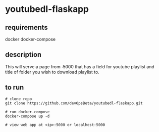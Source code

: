 # youtubedl-flaskapp

## requirements
docker
docker-compose

## description
This will serve a page from <ip>:5000 that has a field for youtube playlist and title of folder you wish to download playlist to. 

## to run

```
# clone repo
git clone https://github.com/devOpsBeta/youtubedl-flaskapp.git

# run docker-compose
docker-compose up -d 

# view web app at <ip>:5000 or localhost:5000

```

